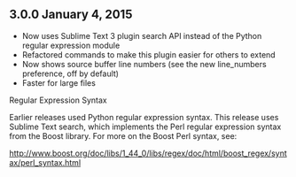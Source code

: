 3.0.0  January 4, 2015
----------------------

- Now uses Sublime Text 3 plugin search API instead of the Python regular expression module
- Refactored commands to make this plugin easier for others to extend
- Now shows source buffer line numbers (see the new line_numbers preference, off by default)
- Faster for large files


Regular Expression Syntax

Earlier releases used Python regular expression syntax. This release uses Sublime Text search, which implements the Perl regular expression syntax from the Boost library. For more on the Boost Perl syntax, see:

http://www.boost.org/doc/libs/1_44_0/libs/regex/doc/html/boost_regex/syntax/perl_syntax.html
